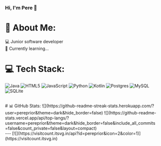 ### Hi, I'm Pere 👋

# 💫 About Me:
💻 Junior software developer <br/>
🌱 Currently learning...<br/>


# 💻 Tech Stack:
![Java](https://img.shields.io/badge/java-%23ED8B00.svg?style=for-the-badge&logo=openjdk&logoColor=white) ![HTML5](https://img.shields.io/badge/html5-%23E34F26.svg?style=for-the-badge&logo=html5&logoColor=white) ![JavaScript](https://img.shields.io/badge/javascript-%23323330.svg?style=for-the-badge&logo=javascript&logoColor=%23F7DF1E) ![Python](https://img.shields.io/badge/python-3670A0?style=for-the-badge&logo=python&logoColor=ffdd54) ![Kotlin](https://img.shields.io/badge/kotlin-%237F52FF.svg?style=for-the-badge&logo=kotlin&logoColor=white) ![Postgres](https://img.shields.io/badge/postgres-%23316192.svg?style=for-the-badge&logo=postgresql&logoColor=white) ![MySQL](https://img.shields.io/badge/mysql-%2300000f.svg?style=for-the-badge&logo=mysql&logoColor=white) ![SQLite](https://img.shields.io/badge/sqlite-%2307405e.svg?style=for-the-badge&logo=sqlite&logoColor=white)

<br/>
# 📊 GitHub Stats:
![](https://github-readme-streak-stats.herokuapp.com/?user=pereprior&theme=dark&hide_border=false)
![](https://github-readme-stats.vercel.app/api/top-langs/?username=pereprior&theme=dark&hide_border=false&include_all_commits=false&count_private=false&layout=compact)
<br/>
---
[![](https://visitcount.itsvg.in/api?id=pereprior&icon=2&color=1)](https://visitcount.itsvg.in)

<!-- Proudly created with GPRM ( https://gprm.itsvg.in ) -->
